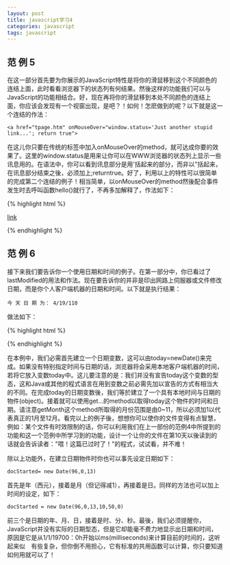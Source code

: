 ```yaml
---
layout: post
title: javascript学习4
categories: javascript
tags: javascript
---
```


## 范 例 5

在这一部分首先要为你展示的JavaScript特性是将你的滑鼠移到这个不同颜色的连结上面，此时看看浏览器下的状态列有何结果。然後这样的功能我们可以与JavaScript的功能相结合。好，现在再将你的滑鼠移到本处不同颜色的连结上面，你应该会发现有一个视窗出现，是吧？！如何！怎麽做到的呢？以下就是这一个连结的作法：

    <a href="tpage.htm" onMouseOver="window.status='Just another stupid link...'; return true">

在这儿你只要在传统<a>的标签中加入onMouseOver的method，就可达成你要的效果了。这里的window.status是用来让你可以在WWW浏览器的状态列上显示一些讯息用的。在语法中，你可以看到讯息部分是用'括起来的部分，而非以"括起来，在讯息部分结束之後，必须加上;returntrue。好了，利用以上的特性可以很简单的完成第二个连结的例子！相当简单，以onMouseOver的method然後配合事件发生时去呼叫函数hello()就行了，不再多加解释了，作法如下：

{% highlight html %}

<html>
<head>
<script language="LiveScript">
<!-- Hiding
     function hello() {
       alert("哈 罗!");
     }
</script>
</head>
<body>
<a href="" onMouseOver="hello()">link</a>
</body>
</html>

{% endhighlight %}

## 范 例 6

接下来我们要告诉你一个使用日期和时间的例子。在第一部分中，你已看过了lastModified的用法和作法。现在要告诉你的并非是印出网路上伺服器或文件修改日期，而是你个人客户端机器的日期和时间。以下就是执行结果：

    今 天 日 期 为： 4/19/110

做法如下：

{% highlight html %}

<script language="LiveScript">
<!-- Hiding
  today = new Date()
  document.write("现 在 时 间 是： ",today.getHours(),":",today.getMinutes())
  document.write("<br>今 天 日 期 为： ", today.getMonth()+1,"/",today.getDate(),"/",today.getYear());
// end hiding contents -->
</script>

{% endhighlight %}

在本例中，我们必需首先建立一个日期变数，这可以由today=newDate()来完成。如果没有特别指定时间与日期的话，浏览器将会采用本地客户端机器的时间，若将它放入变数today中。这儿要注意的是：我们并没有宣告today这个变数的型态，这和Java或其他的程式语言在用到变数之前必需先加以宣告的方式有相当大的不同。在完成today的日期变数後，我们等於建立了一个具有本地时间与日期的物件(object)。接着就可以使用get...的method以取得today这个物件的时间和日期。请注意getMonth这个method所取得的月份范围是由0~11，所以必须加1以代表真正的1月至12月。看完以上的例子後，想想你可以使你的文件变得有点智慧，例如：某个文件有时效限制的话，你可以利用我们在上一部份的范例4中所提到的功能和这一个范例中所学习到的功能，设计一个让你的文件在第10天以後读到的话就会告诉读者："喂！这篇已过时了！"的程式，试试看，并不难！

除以上功能外，在建立日期物件时你也可以事先设定日期如下：

    docStarted= new Date(96,0,13)

首先是年（西元），接着是月（但记得减1），再接着是日。同样的方法也可以加上时间的设定，如下：

    docStarted = new Date(96,0,13,10,50,0)

前三个是日期的年、月、日，接着是时、分、秒。最後，我们必须提醒你，JavaScript并没有实际的日期型态，但是它却能毫不费力地显示出日期和时间，原因是它是从1/1/19700：0h开始以ms(milliseconds)来计算目前的时间的，这听起来似　有些复杂，但你倒不用担心，它有标准的共用函数可以计算，你只要知道如何用就可以了！

